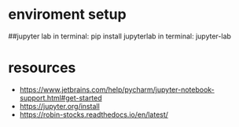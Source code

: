# enviroment setup
##jupyter lab
in terminal: pip install jupyterlab
in terminal: jupyter-lab

# resources 
* https://www.jetbrains.com/help/pycharm/jupyter-notebook-support.html#get-started
* https://jupyter.org/install
* https://robin-stocks.readthedocs.io/en/latest/
